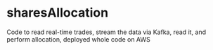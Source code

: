 # sharesAllocation
Code to read real-time trades, stream the data via Kafka, read it, and perform allocation, deployed whole code on AWS

